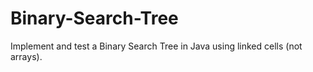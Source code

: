 # Binary-Search-Tree
Implement and test a Binary Search Tree in Java using linked cells (not arrays). 
